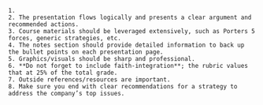 
    1. 
    2. The presentation flows logically and presents a clear argument and recommended actions.
    3. Course materials should be leveraged extensively, such as Porters 5 forces, generic strategies, etc.
    4. The notes section should provide detailed information to back up the bullet points on each presentation page.
    5. Graphics/visuals should be sharp and professional.
    6. **Do not forget to include faith-integration**; the rubric values that at 25% of the total grade.
    7. Outside references/resources are important.
    8. Make sure you end with clear recommendations for a strategy to address the company’s top issues.
